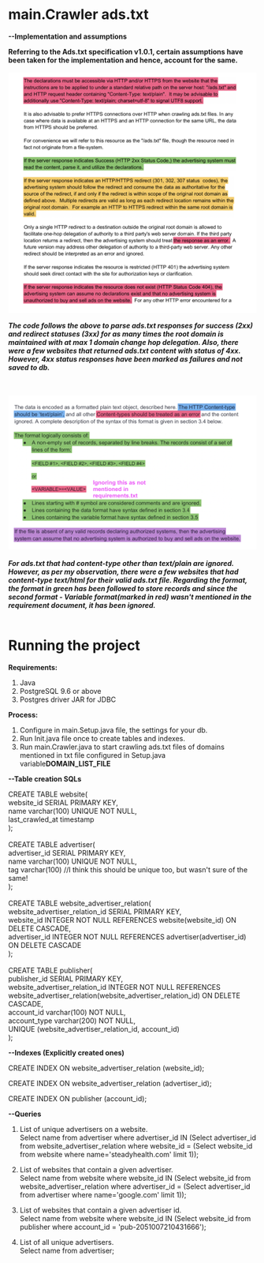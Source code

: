 # main.Crawler ads.txt

<b>--Implementation and assumptions

Referring to the Ads.txt specification v1.0.1, certain assumptions have been taken for the implementation and hence, account for the same. 
</b>
<br>
<br>
<img src="img/1.png">

<i><b>The code follows the above to parse ads.txt responses for success (2xx) and redirect statuses (3xx) for as many times the root domain is maintained with at max 1 domain change hop delegation. Also, there were a few websites that returned ads.txt content with status of 4xx. However, 4xx status responses have been marked as failures and not saved to db.</b> </i>
<br>
<br>
<br>


<img src="img/2.png">
<br>
<br>
<i><b>For ads.txt that had content-type other than text/plain are ignored. However, as per my observation, there were a few websites that had content-type text/html for their valid ads.txt file. Regarding the format, the format in green has been followed to store records and since the second format - Variable format(marked in red) wasn't mentioned in the requirement document, it has been ignored.</b></i>

<br>
<br>

# Running the project

<b>Requirements: </b><br>
1. Java<br>
2. PostgreSQL 9.6 or above<br>
3. Postgres driver JAR for JDBC<br>

<b>Process: </b><br>
1. Configure in main.Setup.java file, the settings for your db.<br>
2. Run Init.java file once to create tables and indexes.<br>
3. Run main.Crawler.java to start crawling ads.txt files of domains mentioned in txt file configured in Setup.java variable<b>DOMAIN_LIST_FILE</b><br>



<b>--Table creation SQLs</b>

CREATE TABLE website(<br>
    website_id SERIAL PRIMARY KEY,<br>
    name varchar(100) UNIQUE NOT NULL,<br>
    last_crawled_at timestamp<br>
);<br>
<br>
CREATE TABLE advertiser(<br>
    advertiser_id SERIAL PRIMARY KEY,<br>
    name varchar(100) UNIQUE NOT NULL,<br>
    tag varchar(100)  //I think this should be unique too, but wasn't sure of the same!<br>
);<br>
<br>
CREATE TABLE website_advertiser_relation(<br>
	website_advertiser_relation_id SERIAL PRIMARY KEY,<br>
	website_id INTEGER NOT NULL REFERENCES website(website_id) ON DELETE CASCADE,<br>
	advertiser_id INTEGER NOT NULL REFERENCES advertiser(advertiser_id) ON DELETE CASCADE<br>
);<br>
<br>
CREATE TABLE publisher(<br>
    publisher_id SERIAL PRIMARY KEY,<br>
    website_advertiser_relation_id INTEGER NOT NULL REFERENCES website_advertiser_relation(website_advertiser_relation_id) ON DELETE CASCADE,<br>
    account_id varchar(100) NOT NULL,<br>
    account_type varchar(200) NOT NULL,<br>
    UNIQUE (website_advertiser_relation_id, account_id)<br>
);<br>


<b>--Indexes (Explicitly created ones)</b>

CREATE INDEX ON website_advertiser_relation (website_id);<br>

CREATE INDEX ON website_advertiser_relation (advertiser_id);<br>

CREATE INDEX ON publisher (account_id);<br>



<b>--Queries</b>

1. List of unique advertisers on a website.<br>
Select name from advertiser where advertiser_id IN
(Select advertiser_id from website_advertiser_relation where website_id =
(Select website_id from website where name='steadyhealth.com' limit 1));


2. List of websites that contain a given advertiser. <br>
Select name from website where website_id IN
(Select website_id from website_advertiser_relation where advertiser_id =
(Select advertiser_id from advertiser where name='google.com' limit 1));


3. List of websites that contain a given advertiser id. <br>
Select name from website where website_id IN
(Select website_id from publisher where account_id = 'pub-2051007210431666');


4. List of all unique advertisers. <br>
Select name from advertiser;
